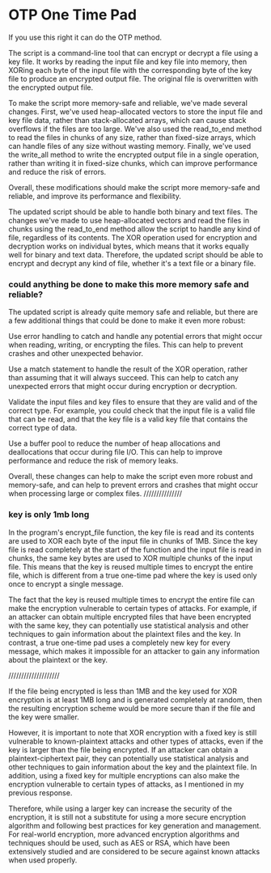 # OTP One Time Pad


If you use this right it can do the OTP method.

The script is a command-line tool that can encrypt or decrypt a file using a key file. It works by reading the input file and key file into memory, then XORing each byte of the input file with the corresponding byte of the key file to produce an encrypted output file. The original file is overwritten with the encrypted output file.

To make the script more memory-safe and reliable, we've made several changes. First, we've used heap-allocated vectors to store the input file and key file data, rather than stack-allocated arrays, which can cause stack overflows if the files are too large. We've also used the read_to_end method to read the files in chunks of any size, rather than fixed-size arrays, which can handle files of any size without wasting memory. Finally, we've used the write_all method to write the encrypted output file in a single operation, rather than writing it in fixed-size chunks, which can improve performance and reduce the risk of errors.

Overall, these modifications should make the script more memory-safe and reliable, and improve its performance and flexibility.

The updated script should be able to handle both binary and text files. The changes we've made to use heap-allocated vectors and read the files in chunks using the read_to_end method allow the script to handle any kind of file, regardless of its contents. The XOR operation used for encryption and decryption works on individual bytes, which means that it works equally well for binary and text data. Therefore, the updated script should be able to encrypt and decrypt any kind of file, whether it's a text file or a binary file.

### could anything be done to make this more memory safe and reliable?
The updated script is already quite memory safe and reliable, but there are a few additional things that could be done to make it even more robust:

Use error handling to catch and handle any potential errors that might occur when reading, writing, or encrypting the files. This can help to prevent crashes and other unexpected behavior.

Use a match statement to handle the result of the XOR operation, rather than assuming that it will always succeed. This can help to catch any unexpected errors that might occur during encryption or decryption.

Validate the input files and key files to ensure that they are valid and of the correct type. For example, you could check that the input file is a valid file that can be read, and that the key file is a valid key file that contains the correct type of data.

Use a buffer pool to reduce the number of heap allocations and deallocations that occur during file I/O. This can help to improve performance and reduce the risk of memory leaks.

Overall, these changes can help to make the script even more robust and memory-safe, and can help to prevent errors and crashes that might occur when processing large or complex files.
///////////////
### key is only 1mb long
In the program's encrypt_file function, the key file is read and its contents are used to XOR each byte of the input file in chunks of 1MB. Since the key file is read completely at the start of the function and the input file is read in chunks, the same key bytes are used to XOR multiple chunks of the input file. This means that the key is reused multiple times to encrypt the entire file, which is different from a true one-time pad where the key is used only once to encrypt a single message.

The fact that the key is reused multiple times to encrypt the entire file can make the encryption vulnerable to certain types of attacks. For example, if an attacker can obtain multiple encrypted files that have been encrypted with the same key, they can potentially use statistical analysis and other techniques to gain information about the plaintext files and the key. In contrast, a true one-time pad uses a completely new key for every message, which makes it impossible for an attacker to gain any information about the plaintext or the key.

////////////////////


If the file being encrypted is less than 1MB and the key used for XOR encryption is at least 1MB long and is generated completely at random, then the resulting encryption scheme would be more secure than if the file and the key were smaller.

However, it is important to note that XOR encryption with a fixed key is still vulnerable to known-plaintext attacks and other types of attacks, even if the key is larger than the file being encrypted. If an attacker can obtain a plaintext-ciphertext pair, they can potentially use statistical analysis and other techniques to gain information about the key and the plaintext file. In addition, using a fixed key for multiple encryptions can also make the encryption vulnerable to certain types of attacks, as I mentioned in my previous response.

Therefore, while using a larger key can increase the security of the encryption, it is still not a substitute for using a more secure encryption algorithm and following best practices for key generation and management. For real-world encryption, more advanced encryption algorithms and techniques should be used, such as AES or RSA, which have been extensively studied and are considered to be secure against known attacks when used properly.









